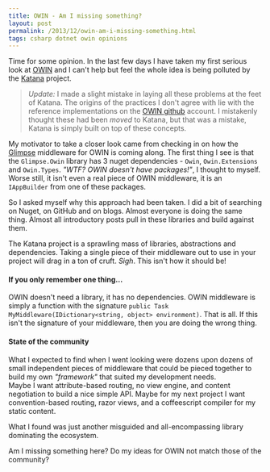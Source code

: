 ```yaml
---
title: OWIN - Am I missing something?
layout: post
permalink: /2013/12/owin-am-i-missing-something.html
tags: csharp dotnet owin opinions
---
```


Time for some opinion. In the last few days I have taken my first serious look at [OWIN](http://owin.org/) and I can't help but feel the whole idea is being polluted by the [Katana](http://katanaproject.codeplex.com/) project.

<!-- more -->

> *Update:* I made a slight mistake in laying all these problems at the feet of Katana. The origins of the practices I don't agree with lie with the reference implementations on the [OWIN github](https://github.com/owin) account. I mistakenly thought these had been *moved* to Katana, but that was a mistake, Katana is simply built on top of these concepts.

My motivator to take a closer look came from checking in on how the [Glimpse](http://getglimpse.com/) middleware for OWIN is coming along. The first thing I see is that the `Glimpse.Owin` library has 3 nuget dependencies - `Owin`, `Owin.Extensions` and `Owin.Types`. *"WTF? OWIN doesn't have packages!"*, I thought to myself. Worse still, it isn't even a real piece of OWIN middleware, it is an `IAppBuilder` from one of these packages.

So I asked myself why this approach had been taken. I did a bit of searching on Nuget, on GitHub and on blogs. Almost everyone is doing the same thing. Almost all introductory posts pull in these libraries and build against them.

The Katana project is a sprawling mass of libraries, abstractions and dependencies. Taking a single piece of their middleware out to use in your project will drag in a ton of cruft. *Sigh*. This isn't how it should be!

#### If you only remember one thing...

OWIN doesn't need a library, it has no dependencies. OWIN middleware is simply a function with the signature `public Task MyMiddleware(IDictionary<string, object> environment)`. That is all. If this isn't the signature of your middleware, then you are doing the wrong thing.

#### State of the community

What I expected to find when I went looking were dozens upon dozens of small independent pieces of middleware that could be pieced together to build my own *"framework"* that suited my development needs.  
Maybe I want attribute-based routing, no view engine, and content negotiation to build a nice simple API. Maybe for my next project I want convention-based routing, razor views, and a coffeescript compiler for my static content.

What I found was just another misguided and all-encompassing library dominating the ecosystem.

Am I missing something here? Do my ideas for OWIN not match those of the community?
